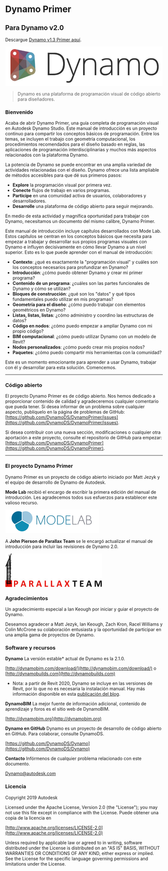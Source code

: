 

# Dynamo Primer

## Para Dynamo v2.0

Descargue [Dynamo v1.3 Primer aquí](http://primer.dynamobim.org/en/Appendix/DynamoPrimer-Print1_3.pdf).

![Logotipo de Dynamo](images/dynamo_logo_dark-trim.jpg)

> Dynamo es una plataforma de programación visual de código abierto para diseñadores.

### Bienvenido

Acaba de abrir Dynamo Primer, una guía completa de programación visual en Autodesk Dynamo Studio. Este manual de introducción es un proyecto continuo para compartir los conceptos básicos de programación. Entre los temas, se incluyen el trabajo con geometría computacional, los procedimientos recomendados para el diseño basado en reglas, las aplicaciones de programación interdisciplinarias y muchos más aspectos relacionados con la plataforma Dynamo.

La potencia de Dynamo se puede encontrar en una amplia variedad de actividades relacionadas con el diseño. Dynamo ofrece una lista ampliable de métodos accesibles para que dé sus primeros pasos:

* **Explore** la programación visual por primera vez.
* **Conecte** flujos de trabajo en varios programas.
* **Participe** en una comunidad activa de usuarios, colaboradores y desarrolladores.
* **Desarrolle** una plataforma de código abierto para seguir mejorando.

En medio de esta actividad y magnífica oportunidad para trabajar con Dynamo, necesitamos un documento del mismo calibre, Dynamo Primer.

Este manual de introducción incluye capítulos desarrollados con Mode Lab. Estos capítulos se centran en los conceptos básicos que necesita para empezar a trabajar y desarrollar sus propios programas visuales con Dynamo e influyen decisivamente en cómo llevar Dynamo a un nivel superior. Esto es lo que puede aprender con el manual de introducción:

* **Contexto**: ¿qué es exactamente la "programación visual" y cuáles son los conceptos necesarios para profundizar en Dynamo?
* **Introducción**: ¿cómo puedo obtener Dynamo y crear mi primer programa?
* **Contenido de un programa**: ¿cuáles son las partes funcionales de Dynamo y cómo se utilizan?
* **Bloques de construcción**: ¿qué son los "datos" y qué tipos fundamentales puedo utilizar en mis programas?
* **Geometría para el diseño**: ¿cómo puedo trabajar con elementos geométricos en Dynamo?
* **Listas, listas, listas**: ¿cómo administro y coordino las estructuras de datos?
* **Código en nodos**: ¿cómo puedo empezar a ampliar Dynamo con mi propio código?
* **BIM computacional**: ¿cómo puedo utilizar Dynamo con un modelo de Revit?
* **Nodos personalizados**: ¿cómo puedo crear mis propios nodos?
* **Paquetes**: ¿cómo puedo compartir mis herramientas con la comunidad?

Este es un momento emocionante para aprender a usar Dynamo, trabajar con él y desarrollar para esta solución. Comencemos.

---

### Código abierto

El proyecto Dynamo Primer es de código abierto. Nos hemos dedicado a proporcionar contenido de calidad y agradeceremos cualquier comentario que pueda tener. Si desea informar de un problema sobre cualquier aspecto, publíquelo en la página de problemas de GitHub: [https://github.com/DynamoDS/DynamoPrimer/issues](https://github.com/DynamoDS/DynamoPrimer/issues).

Si desea contribuir con una nueva sección, modificaciones o cualquier otra aportación a este proyecto, consulte el repositorio de GitHub para empezar: [https://github.com/DynamoDS/DynamoPrimer](https://github.com/DynamoDS/DynamoPrimer).

---

### El proyecto Dynamo Primer

Dynamo Primer es un proyecto de código abierto iniciado por Matt Jezyk y el equipo de desarrollo de Dynamo de Autodesk.

**Mode Lab** recibió el encargo de escribir la primera edición del manual de introducción. Les agradecemos todos sus esfuerzos para establecer este valioso recurso.

[![](images/MODELAB_Logo.png)](http://modelab.is)

A **John Pierson de Parallax Team** se le encargó actualizar el manual de introducción para incluir las revisiones de Dynamo 2.0.

[![](images/PRLX_Logo.jpg)](http://www.parallaxteam.com/)

### Agradecimientos

Un agradecimiento especial a Ian Keough por iniciar y guiar el proyecto de Dynamo.

Deseamos agradecer a Matt Jezyk, Ian Keough, Zach Kron, Racel Williams y Colin McCrone su colaboración entusiasta y la oportunidad de participar en una amplia gama de proyectos de Dynamo.

### Software y recursos

**Dynamo** La versión estable* actual de Dynamo es la 2.1.0.

[http://dynamobim.com/download/](http://dynamobim.com/download/) o [http://dynamobuilds.com](http://dynamobuilds.com)

* Nota: a partir de Revit 2020, Dynamo se incluye en las versiones de Revit, por lo que no es necesaria la instalación manual. Hay más información disponible en esta [publicación del blog](https://dynamobim.org/dynamo-core-2-1-release/).

**DynamoBIM** La mejor fuente de información adicional, contenido de aprendizaje y foros es el sitio web de DynamoBIM.

[http://dynamobim.org](http://dynamobim.org)

**Dynamo en GitHub** Dynamo es un proyecto de desarrollo de código abierto en GitHub. Para colaborar, consulte DynamoDS.

[https://github.com/DynamoDS/Dynamo](https://github.com/DynamoDS/Dynamo)

**Contacto** Infórmenos de cualquier problema relacionado con este documento.

Dynamo@autodesk.com

### Licencia

Copyright 2019 Autodesk

Licensed under the Apache License, Version 2.0 (the "License"); you may not use this file except in compliance with the License. Puede obtener una copia de la licencia en

[http://www.apache.org/licenses/LICENSE-2.0](http://www.apache.org/licenses/LICENSE-2.0)

Unless required by applicable law or agreed to in writing, software distributed under the License is distributed on an "AS IS" BASIS, WITHOUT WARRANTIES OR CONDITIONS OF ANY KIND, either express or implied. See the License for the specific language governing permissions and limitations under the License.

